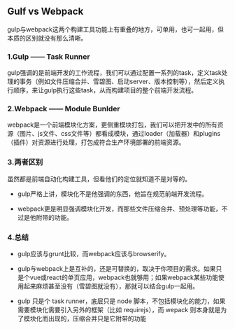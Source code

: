 ## Gulf vs Webpack

gulp与webpack这两个构建工具功能上有重叠的地方，可单用，也可一起用，但本质的区别就没有那么清晰。

### 1.Gulp —— Task Runner

gulp强调的是前端开发的工作流程，我们可以通过配置一系列的task，定义task处理的事务（例如文件压缩合并、雪碧图、启动server、版本控制等），然后定义执行顺序，来让gulp执行这些task，从而构建项目的整个前端开发流程。

### 2.Webpack —— Module Bunlder

webpack是一个前端模块化方案，更侧重模块打包，我们可以把开发中的所有资源（图片、js文件、css文件等）都看成模块，通过loader（加载器）和plugins（插件）对资源进行处理，打包成符合生产环境部署的前端资源。

### 3.两者区别
虽然都是前端自动化构建工具，但看他们的定位就知道不是对等的。

* gulp严格上讲，模块化不是他强调的东西，他旨在规范前端开发流程。

* webpack更是明显强调模块化开发，而那些文件压缩合并、预处理等功能，不过是他附带的功能。

### 4.总结

* gulp应该与grunt比较，而webpack应该与browserify。

* gulp与webpack上是互补的，还是可替换的，取决于你项目的需求。如果只是个vue或react的单页应用，webpack也就够用；如果webpack某些功能使用起来麻烦甚至没有（雪碧图就没有），那就可以结合gulp一起用。

* gulp 只是个 task runner，底层只是 node 脚本，不包括模块化的能力，如果需要模块化需要引入另外的框架（比如 requirejs），而 wepack 则本身就是为了模块化而出现的，压缩合并只是它附带的功能
